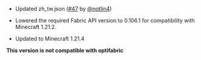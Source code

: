 - Updated zh_tw.json ([#47](https://github.com/xiaocihua/stack-to-nearby-chests/pull/47) by [@notlin4](https://github.com/notlin4))

- Lowered the required Fabric API version to 0.106.1 for compatibility with Minecraft 1.21.2.

- Updated to Minecraft 1.21.4

**This version is not compatible with optifabric**